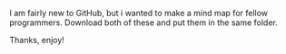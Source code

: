 I am fairly new to GitHub, but i wanted to make a mind map for fellow programmers. Download both of these and put them in the same folder.

Thanks, enjoy!

